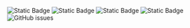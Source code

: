 ![Static Badge](https://img.shields.io/badge/blacklists-60-000000) ![Static Badge](https://img.shields.io/badge/blacklisted-2770505-cc0000) ![Static Badge](https://img.shields.io/badge/whitelisted-2242-00CC00) ![Static Badge](https://img.shields.io/badge/streaming_blacklist-28106-000000) ![GitHub issues](https://img.shields.io/github/issues/fabriziosalmi/blacklists)
